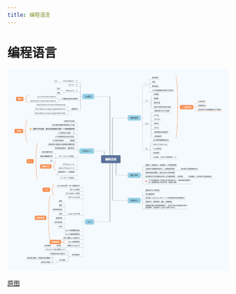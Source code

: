 ```yaml
---
title: 编程语言
---
```


# 编程语言
![](https://github.com/yuhongjing/img-folder/raw/master/img/blog2/mindmap/%E7%BC%96%E7%A8%8B%E8%AF%AD%E8%A8%80.png)

[原图](https://github.com/yuhongjing/img-folder/raw/master/img/blog2/mindmap/%E7%BC%96%E7%A8%8B%E8%AF%AD%E8%A8%80.png)